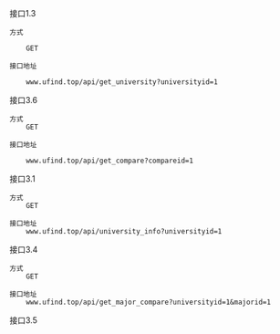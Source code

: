 
接口1.3

    方式 

        GET

    接口地址 

        www.ufind.top/api/get_university?universityid=1

接口3.6 

    方式    
        GET
    
    接口地址

        www.ufind.top/api/get_compare?compareid=1

接口3.1
    
    方式
        GET
    
    接口地址
        www.ufind.top/api/university_info?universityid=1
        
        
接口3.4
    
    方式 
        GET
        
    接口地址
        www.ufind.top/api/get_major_compare?universityid=1&majorid=1
        
接口3.5


